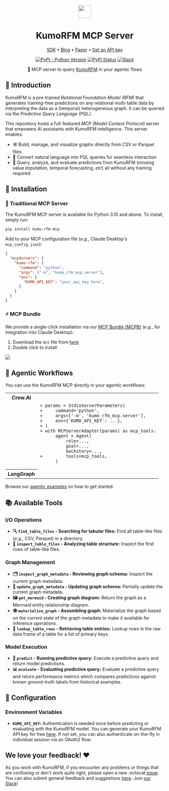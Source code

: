 <div align="center">
  <img src="https://kumo-ai.github.io/kumo-sdk/docs/_static/kumo-logo.svg" height="40"/>
  <h1>KumoRFM MCP Server</h1>
</div>

<div align="center">
  <p>
    <a href="https://github.com/kumo-ai/kumo-rfm/">SDK</a> •
    <a href="https://kumo.ai/company/news/kumo-relational-foundation-model/">Blog</a> •
    <a href="https://kumo.ai/research/kumo_relational_foundation_model.pdf">Paper</a> •
    <a href="https://kumorfm.ai">Get an API key</a>
  </p>

[![PyPI - Python Version](https://img.shields.io/pypi/pyversions/kumo-rfm-mcp?color=FC1373)](https://pypi.org/project/kumo-rfm-mcp/)
[![PyPI Status](https://img.shields.io/pypi/v/kumo-rfm-mcp.svg?color=FC1373)](https://pypi.org/project/kumo-rfm-mcp/)
[![Slack](https://img.shields.io/badge/slack-join-pink.svg?logo=slack&color=FC1373)](https://join.slack.com/t/kumoaibuilders/shared_invite/zt-2z9uih3lf-fPM1z2ACZg~oS3ObmiQLKQ)

🔬 MCP server to query [KumoRFM](https://kumorfm.ai) in your agentic flows

</div>

## 📖 Introduction

KumoRFM is a pre-trained *Relational Foundation Model (RFM)* that generates training-free predictions on any relational multi-table data by interpreting the data as a (temporal) heterogeneous graph.
It can be queried via the *Predictive Query Language (PQL)*.

This repository hosts a full-featured *MCP (Model Context Protocol)* server that empowers AI assistants with KumoRFM intelligence.
This server enables:

- 🕸️ Build, manage, and visualize graphs directly from CSV or Parquet files
- 💬 Convert natural language into PQL queries for seamless interaction
- 🤖 Query, analyze, and evaluate predictions from KumoRFM (missing value imputation, temporal forecasting, *etc*) all without any training required

## 🚀 Installation

### 🐍 Traditional MCP Server

The KumoRFM MCP server is available for Python 3.10 and above. To install, simply run:

```bash
pip install kumo-rfm-mcp
```

Add to your MCP configuration file (*e.g.*, Claude Desktop's `mcp_config.json`):

```json
{
  "mcpServers": {
    "kumo-rfm": {
      "command": "python",
      "args": ["-m", "kumo_rfm_mcp.server"],
      "env": {
        "KUMO_API_KEY": "your_api_key_here",
      }
    }
  }
}
```

### ⚡ MCP Bundle

We provide a single-click installation via our [MCP Bundle (MCPB)](https://github.com/anthropics/mcpb) (*e.g.*, for integration into Claude Desktop):

1. Download the `dxt` file from [here](https://kumo-sdk-public.s3.us-west-2.amazonaws.com/dxt/kumo-rfm-mcp-0.1.0.dxt)
1. Double click to install

<img src="https://kumo-sdk-public.s3.us-west-2.amazonaws.com/claude_desktop.png" />

## 🔬 Agentic Workflows

You can use the KumoRFM MCP directly in your agentic workflows:

<table>
  <tr>
    <th valign="top">Crew.AI</th>
    <td valign="top"><pre lang="diff"><code>
+ params = StdioServerParameters(
+     command='python',
+     args=['-m', 'kumo_rfm_mcp.server'],
+     env={'KUMO_API_KEY': ...},
+ )
+ with MCPServerAdapter(params) as mcp_tools:
      agent = Agent(
          role=...,
          goal=...,
          backstory=...,
+         tools=mcp_tools,
      )
</code></pre></td>
  </tr>
    <th valign="top">LangGraph</th>
    <td valign="top"></td>
  </tr>
</table>

Browse our [agentic examples]() on how to get started.

## 📚 Available Tools

### I/O Operations

- **🔍 `find_table_files` - Searching for tabular files:** Find all table-like files (*e.g.*, CSV, Parquet) in a directory.
- **🧐 `inspect_table_files` - Analyzing table structure:** Inspect the first rows of table-like files.

### Graph Management

- **🗂️ `inspect_graph_metadata` - Reviewing graph schema:** Inspect the current graph metadata.
- **🔄 `update_graph_metadata` - Updating graph schema:** Partially update the current graph metadata.
- **🖼️ `get_mermaid` - Creating graph diagram:** Return the graph as a Mermaid entity relationship diagram.
- **🕸️ `materialize_graph` - Assembling graph:** Materialize the graph based on the current state of the graph metadata to make it available for inference operations.
- **📂 `lookup_table_rows` - Retrieving table entries:** Lookup rows in the raw data frame of a table for a list of primary keys.

### Model Execution

- **🤖 `predict` - Running predictive query:** Execute a predictive query and return model predictions.
- **📊 `evaluate` - Evaluating predictive query:** Evaluate a predictive query and return performance metrics which compares predictions against known ground-truth labels from historical examples.

## 🔧 Configuration

### Environment Variables

- **`KUMO_API_KEY`:** Authentication is needed once before predicting or evaluating with the
  KumoRFM model.
  You can generate your KumoRFM API key for free [here](https://kumorfm.ai).
  If not set, you can also authenticate on-the-fly in individual session via an OAuth2 flow.

## We love your feedback! :heart:

As you work with KumoRFM, if you encounter any problems or things that are confusing or don't work quite right, please open a new :octocat:[issue](https://github.com/kumo-ai/kumo-rfm-mcp/issues/new).
You can also submit general feedback and suggestions [here](https://docs.google.com/forms/d/e/1FAIpQLSfr2HYgJN8ghaKyvU0PSRkqrGd_BijL3oyQTnTxLrf8AEk-EA/viewform).
Join [our Slack](https://join.slack.com/t/kumoaibuilders/shared_invite/zt-2z9uih3lf-fPM1z2ACZg~oS3ObmiQLKQ)!
